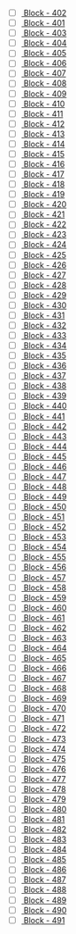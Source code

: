 - [ ] [ Block - 402](http://127.0.0.1:8111/import?url=http://api.openstreetmap.org/api/0.6/map?bbox=-73.79,40.715,-73.785,40.72) 
- [ ] [ Block - 401](http://127.0.0.1:8111/import?url=http://api.openstreetmap.org/api/0.6/map?bbox=-73.79,40.71,-73.785,40.715) 
- [ ] [ Block - 403](http://127.0.0.1:8111/import?url=http://api.openstreetmap.org/api/0.6/map?bbox=-73.79,40.785,-73.785,40.79) 
- [ ] [ Block - 404](http://127.0.0.1:8111/import?url=http://api.openstreetmap.org/api/0.6/map?bbox=-73.785,40.695,-73.78,40.7) 
- [ ] [ Block - 405](http://127.0.0.1:8111/import?url=http://api.openstreetmap.org/api/0.6/map?bbox=-73.785,40.7,-73.78,40.705) 
- [ ] [ Block - 406](http://127.0.0.1:8111/import?url=http://api.openstreetmap.org/api/0.6/map?bbox=-73.785,40.76,-73.78,40.765) 
- [ ] [ Block - 407](http://127.0.0.1:8111/import?url=http://api.openstreetmap.org/api/0.6/map?bbox=-73.785,40.765,-73.78,40.77) 
- [ ] [ Block - 408](http://127.0.0.1:8111/import?url=http://api.openstreetmap.org/api/0.6/map?bbox=-73.785,40.77,-73.78,40.775) 
- [ ] [ Block - 409](http://127.0.0.1:8111/import?url=http://api.openstreetmap.org/api/0.6/map?bbox=-73.785,40.775,-73.78,40.78) 
- [ ] [ Block - 410](http://127.0.0.1:8111/import?url=http://api.openstreetmap.org/api/0.6/map?bbox=-73.785,40.785,-73.78,40.79) 
- [ ] [ Block - 411](http://127.0.0.1:8111/import?url=http://api.openstreetmap.org/api/0.6/map?bbox=-73.78,40.68,-73.775,40.685) 
- [ ] [ Block - 412](http://127.0.0.1:8111/import?url=http://api.openstreetmap.org/api/0.6/map?bbox=-73.78,40.685,-73.775,40.69) 
- [ ] [ Block - 413](http://127.0.0.1:8111/import?url=http://api.openstreetmap.org/api/0.6/map?bbox=-73.78,40.695,-73.775,40.7) 
- [ ] [ Block - 414](http://127.0.0.1:8111/import?url=http://api.openstreetmap.org/api/0.6/map?bbox=-73.78,40.7,-73.775,40.705) 
- [ ] [ Block - 415](http://127.0.0.1:8111/import?url=http://api.openstreetmap.org/api/0.6/map?bbox=-73.78,40.71,-73.775,40.715) 
- [ ] [ Block - 416](http://127.0.0.1:8111/import?url=http://api.openstreetmap.org/api/0.6/map?bbox=-73.78,40.715,-73.775,40.72) 
- [ ] [ Block - 417](http://127.0.0.1:8111/import?url=http://api.openstreetmap.org/api/0.6/map?bbox=-73.78,40.745,-73.775,40.75) 
- [ ] [ Block - 418](http://127.0.0.1:8111/import?url=http://api.openstreetmap.org/api/0.6/map?bbox=-73.78,40.75,-73.775,40.755) 
- [ ] [ Block - 419](http://127.0.0.1:8111/import?url=http://api.openstreetmap.org/api/0.6/map?bbox=-73.78,40.755,-73.775,40.76) 
- [ ] [ Block - 420](http://127.0.0.1:8111/import?url=http://api.openstreetmap.org/api/0.6/map?bbox=-73.78,40.76,-73.775,40.765) 
- [ ] [ Block - 421](http://127.0.0.1:8111/import?url=http://api.openstreetmap.org/api/0.6/map?bbox=-73.78,40.765,-73.775,40.77) 
- [ ] [ Block - 422](http://127.0.0.1:8111/import?url=http://api.openstreetmap.org/api/0.6/map?bbox=-73.78,40.785,-73.775,40.79) 
- [ ] [ Block - 423](http://127.0.0.1:8111/import?url=http://api.openstreetmap.org/api/0.6/map?bbox=-73.775,40.665,-73.77,40.67) 
- [ ] [ Block - 424](http://127.0.0.1:8111/import?url=http://api.openstreetmap.org/api/0.6/map?bbox=-73.775,40.67,-73.77,40.675) 
- [ ] [ Block - 425](http://127.0.0.1:8111/import?url=http://api.openstreetmap.org/api/0.6/map?bbox=-73.775,40.68,-73.77,40.685) 
- [ ] [ Block - 426](http://127.0.0.1:8111/import?url=http://api.openstreetmap.org/api/0.6/map?bbox=-73.775,40.715,-73.77,40.72) 
- [ ] [ Block - 427](http://127.0.0.1:8111/import?url=http://api.openstreetmap.org/api/0.6/map?bbox=-73.775,40.745,-73.77,40.75) 
- [ ] [ Block - 428](http://127.0.0.1:8111/import?url=http://api.openstreetmap.org/api/0.6/map?bbox=-73.775,40.75,-73.77,40.755) 
- [ ] [ Block - 429](http://127.0.0.1:8111/import?url=http://api.openstreetmap.org/api/0.6/map?bbox=-73.77,40.66,-73.765,40.665) 
- [ ] [ Block - 430](http://127.0.0.1:8111/import?url=http://api.openstreetmap.org/api/0.6/map?bbox=-73.77,40.69,-73.765,40.695) 
- [ ] [ Block - 431](http://127.0.0.1:8111/import?url=http://api.openstreetmap.org/api/0.6/map?bbox=-73.77,40.695,-73.765,40.7) 
- [ ] [ Block - 432](http://127.0.0.1:8111/import?url=http://api.openstreetmap.org/api/0.6/map?bbox=-73.77,40.7,-73.765,40.705) 
- [ ] [ Block - 433](http://127.0.0.1:8111/import?url=http://api.openstreetmap.org/api/0.6/map?bbox=-73.77,40.75,-73.765,40.755) 
- [ ] [ Block - 434](http://127.0.0.1:8111/import?url=http://api.openstreetmap.org/api/0.6/map?bbox=-73.77,40.765,-73.765,40.77) 
- [ ] [ Block - 435](http://127.0.0.1:8111/import?url=http://api.openstreetmap.org/api/0.6/map?bbox=-73.77,40.775,-73.765,40.78) 
- [ ] [ Block - 436](http://127.0.0.1:8111/import?url=http://api.openstreetmap.org/api/0.6/map?bbox=-73.765,40.595,-73.76,40.6) 
- [ ] [ Block - 437](http://127.0.0.1:8111/import?url=http://api.openstreetmap.org/api/0.6/map?bbox=-73.765,40.6,-73.76,40.605) 
- [ ] [ Block - 438](http://127.0.0.1:8111/import?url=http://api.openstreetmap.org/api/0.6/map?bbox=-73.765,40.605,-73.76,40.61) 
- [ ] [ Block - 439](http://127.0.0.1:8111/import?url=http://api.openstreetmap.org/api/0.6/map?bbox=-73.765,40.61,-73.76,40.615) 
- [ ] [ Block - 440](http://127.0.0.1:8111/import?url=http://api.openstreetmap.org/api/0.6/map?bbox=-73.765,40.665,-73.76,40.67) 
- [ ] [ Block - 441](http://127.0.0.1:8111/import?url=http://api.openstreetmap.org/api/0.6/map?bbox=-73.765,40.695,-73.76,40.7) 
- [ ] [ Block - 442](http://127.0.0.1:8111/import?url=http://api.openstreetmap.org/api/0.6/map?bbox=-73.765,40.725,-73.76,40.73) 
- [ ] [ Block - 443](http://127.0.0.1:8111/import?url=http://api.openstreetmap.org/api/0.6/map?bbox=-73.765,40.75,-73.76,40.755) 
- [ ] [ Block - 444](http://127.0.0.1:8111/import?url=http://api.openstreetmap.org/api/0.6/map?bbox=-73.765,40.765,-73.76,40.77) 
- [ ] [ Block - 445](http://127.0.0.1:8111/import?url=http://api.openstreetmap.org/api/0.6/map?bbox=-73.76,40.595,-73.755,40.6) 
- [ ] [ Block - 446](http://127.0.0.1:8111/import?url=http://api.openstreetmap.org/api/0.6/map?bbox=-73.76,40.675,-73.755,40.68) 
- [ ] [ Block - 447](http://127.0.0.1:8111/import?url=http://api.openstreetmap.org/api/0.6/map?bbox=-73.76,40.695,-73.755,40.7) 
- [ ] [ Block - 448](http://127.0.0.1:8111/import?url=http://api.openstreetmap.org/api/0.6/map?bbox=-73.76,40.705,-73.755,40.71) 
- [ ] [ Block - 449](http://127.0.0.1:8111/import?url=http://api.openstreetmap.org/api/0.6/map?bbox=-73.76,40.72,-73.755,40.725) 
- [ ] [ Block - 450](http://127.0.0.1:8111/import?url=http://api.openstreetmap.org/api/0.6/map?bbox=-73.755,40.595,-73.75,40.6) 
- [ ] [ Block - 451](http://127.0.0.1:8111/import?url=http://api.openstreetmap.org/api/0.6/map?bbox=-73.755,40.6,-73.75,40.605) 
- [ ] [ Block - 452](http://127.0.0.1:8111/import?url=http://api.openstreetmap.org/api/0.6/map?bbox=-73.755,40.605,-73.75,40.61) 
- [ ] [ Block - 453](http://127.0.0.1:8111/import?url=http://api.openstreetmap.org/api/0.6/map?bbox=-73.755,40.725,-73.75,40.73) 
- [ ] [ Block - 454](http://127.0.0.1:8111/import?url=http://api.openstreetmap.org/api/0.6/map?bbox=-73.755,40.73,-73.75,40.735) 
- [ ] [ Block - 455](http://127.0.0.1:8111/import?url=http://api.openstreetmap.org/api/0.6/map?bbox=-73.755,40.755,-73.75,40.76) 
- [ ] [ Block - 456](http://127.0.0.1:8111/import?url=http://api.openstreetmap.org/api/0.6/map?bbox=-73.755,40.77,-73.75,40.775) 
- [ ] [ Block - 457](http://127.0.0.1:8111/import?url=http://api.openstreetmap.org/api/0.6/map?bbox=-73.755,40.775,-73.75,40.78) 
- [ ] [ Block - 458](http://127.0.0.1:8111/import?url=http://api.openstreetmap.org/api/0.6/map?bbox=-73.755,40.78,-73.75,40.785) 
- [ ] [ Block - 459](http://127.0.0.1:8111/import?url=http://api.openstreetmap.org/api/0.6/map?bbox=-73.75,40.6,-73.745,40.605) 
- [ ] [ Block - 460](http://127.0.0.1:8111/import?url=http://api.openstreetmap.org/api/0.6/map?bbox=-73.75,40.605,-73.745,40.61) 
- [ ] [ Block - 461](http://127.0.0.1:8111/import?url=http://api.openstreetmap.org/api/0.6/map?bbox=-73.75,40.705,-73.745,40.71) 
- [ ] [ Block - 462](http://127.0.0.1:8111/import?url=http://api.openstreetmap.org/api/0.6/map?bbox=-73.75,40.71,-73.745,40.715) 
- [ ] [ Block - 463](http://127.0.0.1:8111/import?url=http://api.openstreetmap.org/api/0.6/map?bbox=-73.75,40.73,-73.745,40.735) 
- [ ] [ Block - 464](http://127.0.0.1:8111/import?url=http://api.openstreetmap.org/api/0.6/map?bbox=-73.75,40.765,-73.745,40.77) 
- [ ] [ Block - 465](http://127.0.0.1:8111/import?url=http://api.openstreetmap.org/api/0.6/map?bbox=-73.75,40.77,-73.745,40.775) 
- [ ] [ Block - 466](http://127.0.0.1:8111/import?url=http://api.openstreetmap.org/api/0.6/map?bbox=-73.75,40.775,-73.745,40.78) 
- [ ] [ Block - 467](http://127.0.0.1:8111/import?url=http://api.openstreetmap.org/api/0.6/map?bbox=-73.75,40.78,-73.745,40.785) 
- [ ] [ Block - 468](http://127.0.0.1:8111/import?url=http://api.openstreetmap.org/api/0.6/map?bbox=-73.745,40.6,-73.74,40.605) 
- [ ] [ Block - 469](http://127.0.0.1:8111/import?url=http://api.openstreetmap.org/api/0.6/map?bbox=-73.745,40.605,-73.74,40.61) 
- [ ] [ Block - 470](http://127.0.0.1:8111/import?url=http://api.openstreetmap.org/api/0.6/map?bbox=-73.745,40.61,-73.74,40.615) 
- [ ] [ Block - 471](http://127.0.0.1:8111/import?url=http://api.openstreetmap.org/api/0.6/map?bbox=-73.745,40.655,-73.74,40.66) 
- [ ] [ Block - 472](http://127.0.0.1:8111/import?url=http://api.openstreetmap.org/api/0.6/map?bbox=-73.745,40.67,-73.74,40.675) 
- [ ] [ Block - 473](http://127.0.0.1:8111/import?url=http://api.openstreetmap.org/api/0.6/map?bbox=-73.745,40.685,-73.74,40.69) 
- [ ] [ Block - 474](http://127.0.0.1:8111/import?url=http://api.openstreetmap.org/api/0.6/map?bbox=-73.745,40.7,-73.74,40.705) 
- [ ] [ Block - 475](http://127.0.0.1:8111/import?url=http://api.openstreetmap.org/api/0.6/map?bbox=-73.745,40.735,-73.74,40.74) 
- [ ] [ Block - 476](http://127.0.0.1:8111/import?url=http://api.openstreetmap.org/api/0.6/map?bbox=-73.745,40.76,-73.74,40.765) 
- [ ] [ Block - 477](http://127.0.0.1:8111/import?url=http://api.openstreetmap.org/api/0.6/map?bbox=-73.745,40.765,-73.74,40.77) 
- [ ] [ Block - 478](http://127.0.0.1:8111/import?url=http://api.openstreetmap.org/api/0.6/map?bbox=-73.74,40.665,-73.735,40.67) 
- [ ] [ Block - 479](http://127.0.0.1:8111/import?url=http://api.openstreetmap.org/api/0.6/map?bbox=-73.74,40.765,-73.735,40.77) 
- [ ] [ Block - 480](http://127.0.0.1:8111/import?url=http://api.openstreetmap.org/api/0.6/map?bbox=-73.74,40.77,-73.735,40.775) 
- [ ] [ Block - 481](http://127.0.0.1:8111/import?url=http://api.openstreetmap.org/api/0.6/map?bbox=-73.74,40.775,-73.735,40.78) 
- [ ] [ Block - 482](http://127.0.0.1:8111/import?url=http://api.openstreetmap.org/api/0.6/map?bbox=-73.735,40.66,-73.73,40.665) 
- [ ] [ Block - 483](http://127.0.0.1:8111/import?url=http://api.openstreetmap.org/api/0.6/map?bbox=-73.735,40.755,-73.73,40.76) 
- [ ] [ Block - 484](http://127.0.0.1:8111/import?url=http://api.openstreetmap.org/api/0.6/map?bbox=-73.735,40.77,-73.73,40.775) 
- [ ] [ Block - 485](http://127.0.0.1:8111/import?url=http://api.openstreetmap.org/api/0.6/map?bbox=-73.73,40.66,-73.725,40.665) 
- [ ] [ Block - 486](http://127.0.0.1:8111/import?url=http://api.openstreetmap.org/api/0.6/map?bbox=-73.73,40.69,-73.725,40.695) 
- [ ] [ Block - 487](http://127.0.0.1:8111/import?url=http://api.openstreetmap.org/api/0.6/map?bbox=-73.73,40.715,-73.725,40.72) 
- [ ] [ Block - 488](http://127.0.0.1:8111/import?url=http://api.openstreetmap.org/api/0.6/map?bbox=-73.73,40.735,-73.725,40.74) 
- [ ] [ Block - 489](http://127.0.0.1:8111/import?url=http://api.openstreetmap.org/api/0.6/map?bbox=-73.73,40.74,-73.725,40.745) 
- [ ] [ Block - 490](http://127.0.0.1:8111/import?url=http://api.openstreetmap.org/api/0.6/map?bbox=-73.72,40.74,-73.715,40.745) 
- [ ] [ Block - 491](http://127.0.0.1:8111/import?url=http://api.openstreetmap.org/api/0.6/map?bbox=-73.705,40.735,-73.7,40.74) 
